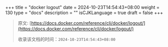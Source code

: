 +++
title = "docker logout"
date = 2024-10-23T14:54:43+08:00
weight = 130
type = "docs"
description = ""
isCJKLanguage = true
draft = false
+++

> 原文: [https://docs.docker.com/reference/cli/docker/logout/](https://docs.docker.com/reference/cli/docker/logout/)
>
> 收录该文档的时间：`2024-10-23T14:54:43+08:00`
